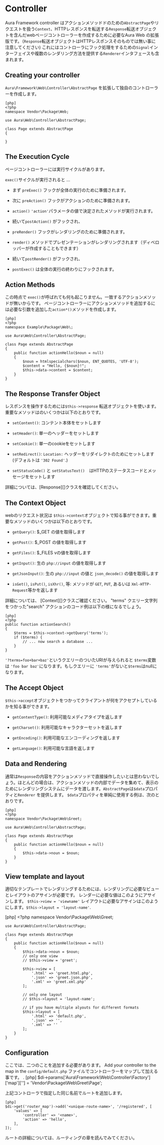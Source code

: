 # Controller #
 Aura Framework controller はアクションメソッドドのための`AbstractPage`やリクエストを扱う`Context`、HTTPレスポンスを転送する`Response`転送オブジェクトを含んだwebページコントローラーを作成するために必要なAura Web の拡張版です。（`Response`転送オブジェクトはHTTPレスポンスそのものでは無い事に注意してください)
これにはコントローラにフック処理をするための`Signal`インターフェイスや複数のレンダリング方法を提供する`Renderer`インタフェースも含まれます。

## Creating your controller ##
 `Aura\Framework\Web\Controller\AbstractPage` を拡張して独自のコントローラーを作成します。

    [php]
    <?php
    namespace Vendor\Package\Web;
    
    use Aura\Web\Controller\AbstractPage;
    
    class Page extends AbstractPage
    {
        
    }
    
## The Execution Cycle ##

ページコントローラーには実行サイクルがあります。

`exec()`サイクルが実行されると ...

- まず `preExec()` フックが全体の実行のために準備されます。

- 次に `preAction()` フックがアクションのために準備されます。

- `action()` `'action'`パラメータの値で決定されたメソッドが実行されます。

- 続いて`postAction()` がフックされ、

- `preRender()` フックがレンダリングのために準備されます。

- `render()` メソッドでプレゼンテーションがレンダリングされます（ディベロッパーが作成することもできます）

- 続いて`postRender()` がフックされ、

- `postExec()` は全体の実行の終わりにフックされます。

## Action Methods ##

この時点で `exec()`が呼ばれても何も起こりません。一致するアクションメソッドが無いからです。
ページコントローラーにアクションメソッドを追加するには必要な引数を追加した`action*()`メソッドを作成します。

    [php]
    <?php
    namespace Example\Package\Web\;
    
    use Aura\Web\Controller\AbstractPage;
    
    class Page extends AbstractPage
    {
        public function actionHello($noun = null)
        {
            $noun = htmlspecialchars($noun, ENT_QUOTES, 'UTF-8');
            $content = "Hello, {$noun}!";
            $this->data->content = $content;
        }
    } 

## The Response Transfer Object ##

  レスポンスを操作するためには`$this->response` 転送オブジェクトを使います。重要なメソッドはのいくつかは以下のとおりです。

- `setContent()`: コンテント本体をセットします

- `setHeader()`: 単一のヘッダーをセットします

- `setCookie()`: 単一のcookieをセットします

- `setRedirect()`: `Location:` ヘッダーをリダイレクトのためにセットします (デフォルトは `'302 Found'`.)

- `setStatusCode()` と `setStatusText()`　はHTTPのステータスコードとメッセージをセットします

 詳細については、[Response][]クラスを確認してください。

## The Context Object ##
 webのリクエスト状況は `$this->context`オブジェクトで知る事ができます。重要なメソッドのいくつかは以下のとおりです。

- `getQuery()`: $_GET の値を取得します

- `getPost()`: $_POST の値を取得します

- `getFiles()`: $_FILES vの値を取得します

- `getInput()`: 生の `php://input` の値を取得します

- `getJsonInput()`: 生の `php://input` の値と `json_decode()` の値を取得します

- `isGet()`, `isPut()`, `isXhr()`, 等: メソッドが `GET`, `PUT`, あるいは `Xml-HTTP-Request`等かを返します

 詳細については、 [Context][]クラスご確認ください。 "terms" クエリー文字列をつかった"search" アクションのコード例は以下の様になるでしょう。

    [php]
    <?php
    public function actionSearch()
    {
        $terms = $this->context->getQuery('terms');
        if ($terms) {
            // ... now search a database ...
        }
    }

`'?terms=foo+bar+baz'`というクエリーのついたURIが与えられると `$terms`変数は `'foo bar baz'`になります。もしクエリーに `'terms'`がないと`$terms`はnullになります。

## The Accept Object ##
 `$this->accept`オブジェクトをつかってクライアントが何をアクセプトしているかを知る事ができます。
 
- `getContentType()`: 利用可能なメディアタイプを返します

- `getCharset()`: 利用可能なキャラクターセットを返します

- `getEncoding()`: 利用可能なエンコーディングを返します

- `getLanguage()`: 利用可能な言語を返します

## Data and Rendering ##

通常は`Response`の内容をアクションメソッドで直接操作したいとは思わないでしょう。ほとんどの場合は、アクションメソッドの内部でデータを集めて、表示のためにレンダリングシステムにデータを渡します。`AbstractPage`は`$data`プロパティと`Renderer` を提供します。 `$data`プロパティを単純に使用する例は、次のとおりです。

    [php]
    <?php
    namespace Vendor\Package\Web\Greet;
    
    use Aura\Web\Controller\AbstractPage;
    
    class Page extends AbstractPage
    {
        public function actionHello($noun = null)
        {
            $this->data->noun = $noun;
        }
    }

## View template and layout ##

適切なテンプレートでレンダリングするためには、レンダリングに必要なビューとレイアウトのアサインが必要です。
 レンダーに必要な値はこのようにアサインします。 `$this->view = 'viewname'`
レイアウトに必要なアサインはこのようにします。`$this->layout = 'layout-name'`.

   [php]
    <?php
    namespace Vendor\Package\Web\Greet;
    
    use Aura\Web\Controller\AbstractPage;
    
    class Page extends AbstractPage
    {
        public function actionHello($noun = null)
        {
            $this->data->noun = $noun;
            // only one view
            // $this->view = 'greet';
            
            $this->view = [
                '.html' => 'greet.html.php',
                '.json' => 'greet.json.php',
                '.xml' => 'greet.xml.php'
            ];
            
            // only one layout
            // $this->layout = 'layout-name';

            // if you have multiple alyouts for different formats
            $this->layout = [
                '.html' => 'default.php',
                '.json' => '',
                '.xml' => ''
            ];
        }
    }

## Configuration ##
 ここでは、二つのことを追加する必要があります。 Add your controller to the map in the `config/default.php` ファイルでコントローラーをマップして加える事です。
.
    [php]
    $di->params['Aura\Framework\Web\Controller\Factory']['map']['<name>'] = 
        'Vendor\Package\Web\Greet\Page';
        
 上記コントローラで指定した同じ名前でルートを追加します。

    [php]
    $di->get('router_map')->add('<unique-route-name>', '/registered', [
        'values' => [
            'controller' => '<name>',
            'action' => 'hello',
        ],
    ]);

ルートの詳細については、ルーティングの章を読んでみてください。
